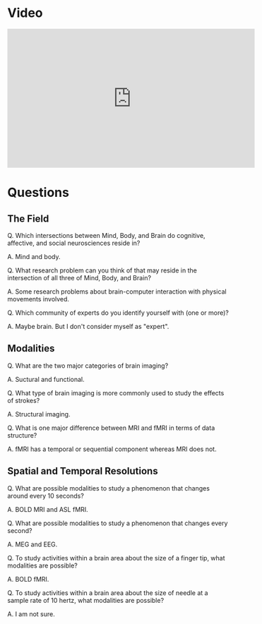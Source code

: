 # Video

<iframe width="560" height="315" src="https://www.youtube.com/embed/ZL-Tr1KSMKY" frameborder="0" allow="accelerometer; autoplay; encrypted-media; gyroscope; picture-in-picture" allowfullscreen></iframe>

# Questions

## The Field

Q. Which intersections between Mind, Body, and Brain do cognitive, affective, and social neurosciences reside in?

A. Mind and body.

Q. What research problem can you think of that may reside in the intersection of all three of Mind, Body, and Brain?

A. Some research problems about brain-computer interaction with physical movements involved.

Q. Which community of experts do you identify yourself with (one or more)?

A. Maybe brain. But I don't consider myself as "expert".

## Modalities

Q. What are the two major categories of brain imaging?

A. Suctural and functional.

Q. What type of brain imaging is more commonly used to study the effects of strokes?

A. Structural imaging.

Q. What is one major difference between MRI and fMRI in terms of data structure?

A. fMRI has a temporal or sequential component whereas MRI does not.

## Spatial and Temporal Resolutions

Q. What are possible modalities to study a phenomenon that changes around every 10 seconds?

A. BOLD MRI and ASL fMRI.

Q. What are possible modalities to study a phenomenon that changes every second?

A. MEG and EEG.

Q. To study activities within a brain area about the size of a finger tip, what modalities are possible?

A. BOLD fMRI.

Q. To study activities within a brain area about the size of needle at a sample rate of 10 hertz, what modalities are possible?

A. I am not sure. 


